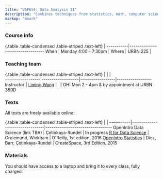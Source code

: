 ```yaml
---
title: "USP654: Data Analysis II"
description: "Combines techniques from statistics, math, computer science, and social sciences, to learn how to use data to understand natural phenomena, explore patterns, model outcomes, and make predictions. Gain experience in data wrangling and munging, exploratory data analysis, predictive modeling, data visualization, and effective communication of results. Discussions around reproducibility, data sharing, data privacy. Focus on the R statistical computing language. No computing background necessary."
markup: "mmark"
---
```


### Course info

{.table .table-condensed .table-striped .text-left}
 <span></span>     | <span></span>
-----------|----------------------------------
When       |  Monday 4:00 - 7:30pm        |
Where      |  URBN 225                    |   

### Teaching team
{.table .table-condensed .table-striped .text-left}
<span></span>     | <span></span>     | <span></span>    | <span></span>         
------------------|-------------------|------------------|------------------
Instructor        | [Liming Wang](https://lmwang.netlify.com/) | <a href="mailto:lmwang@pdx.edu" title="email"><i class="fa fa-envelope"></i></a> &nbsp; <a href="https://github.com/lmwang9527" title="GitHub"><i class="fa fa-github"></i></a> | OH: Mon 2 - 4pm & by appointment at URBN 350D


### Texts

All texts are freely available online:

{.table .table-condensed .table-striped .text-left}
 <span></span>     | <span></span> | <span></span> 
-----------|---------------------------------|----------------------------------
OpenIntro Data Science (link TBA) | Çetinkaya-Rundel | In progress
[R for Data Science](http://r4ds.had.co.nz/) | Grolemund, Wickham | O'Reilly, 1st edition, 2016
[OpenIntro Statistics](https://www.openintro.org/stat/textbook.php?stat_book=os) | Diez, Barr, Çetinkaya-Rundel | CreateSpace, 3rd Edition, 2015

### Materials

You should have access to a laptop and bring it to every class, fully charged.

